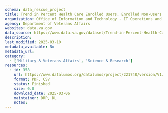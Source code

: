 ```yaml
---
schema: data_rescue_project 
title: Trend in Percent Health Care Enrolled Users, Enrolled Non-Users & Non-Enrolled among Service-Connected Disabled Veterans, FY2010-2021
organization: Office of Information and Technology - IT Operations and Services (ITOPS)
agency: Department of Veterans Affairs
websites: data.va.gov
data_source: https://www.data.va.gov/dataset/Trend-in-Percent-Health-Care-Enrolled-Users-Enroll/rsf3-z67i
description: 
last_modified: 2025-03-10
metadata_available: No
metadata_url: 
category:
  - ['Military & Veterans Affairs', 'Science & Research'] 
resources:
  - id: 358
    url: https://www.datalumos.org/datalumos/project/221748/version/V1/view
    format: PDF, CSV
    status: Finished
    size: 0.0
    download_date: 2025-03-06
    maintainer: DRP, DL
    notes: 
---
```

